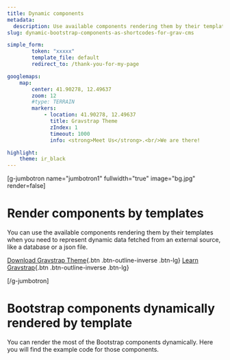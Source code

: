 ```yaml
---
title: Dynamic components
metadata:
  description: Use available components rendering them by their templates when you need to represent dynamic data fetched from an external source.
slug: dynamic-bootstrap-components-as-shortcodes-for-grav-cms

simple_form:
        token: "xxxxx"
        template_file: default
        redirect_to: /thank-you-for-my-page

googlemaps:
    map:
        center: 41.90278, 12.49637
        zoom: 12
        #type: TERRAIN
        markers:
            - location: 41.90278, 12.49637
              title: Gravstrap Theme
              zIndex: 1
              timeout: 1000
              info: <strong>Meet Us</strong>.<br/>We are there!

highlight:
    theme: ir_black
---
```



[g-jumbotron name="jumbotron1" fullwidth="true" image="bg.jpg" render=false]
# Render components by templates

You can use the available components rendering them by their templates when you need to represent dynamic data fetched from an external source, like a database or a json file.

[Download Gravstrap Theme](https://github.com/giansi/gravstrap-theme-skeleton/releases){.btn .btn-outline-inverse .btn-lg}
[Learn Gravstrap](http://diblas.net/plugins/use-bootstrap-components-as-shortcodes-in-grav-cms){.btn .btn-outline-inverse .btn-lg}

[/g-jumbotron]

# Bootstrap components dynamically rendered by template
You can render the most of the Bootstrap components dynamically. Here you will find the example code for those components.
